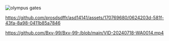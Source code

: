 


![olympus gates](https://github.com/fdgdfw3/cv34234234/assets/170818623/988d2bf8-4393-42af-ab83-72f9beb22698)

https://github.com/prosdsdffr/asd14141/assets/170769680/0624203d-581f-43fa-8a98-0411b85a7846

https://github.com/Bxv-99/Bxv-99-/blob/main/VID-20240718-WA0014.mp4
